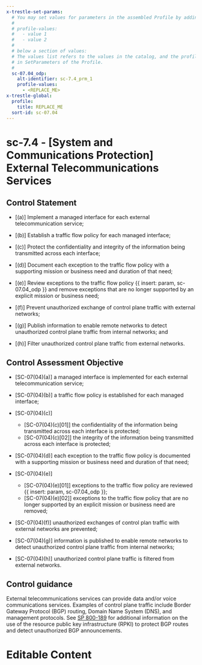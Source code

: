 ```yaml
---
x-trestle-set-params:
  # You may set values for parameters in the assembled Profile by adding
  #
  # profile-values:
  #   - value 1
  #   - value 2
  #
  # below a section of values:
  # The values list refers to the values in the catalog, and the profile-values represent values
  # in SetParameters of the Profile.
  #
  sc-07.04_odp:
    alt-identifier: sc-7.4_prm_1
    profile-values:
      - <REPLACE_ME>
x-trestle-global:
  profile:
    title: REPLACE_ME
  sort-id: sc-07.04
---
```


# sc-7.4 - \[System and Communications Protection\] External Telecommunications Services

## Control Statement

- \[(a)\] Implement a managed interface for each external telecommunication service;

- \[(b)\] Establish a traffic flow policy for each managed interface;

- \[(c)\] Protect the confidentiality and integrity of the information being transmitted across each interface;

- \[(d)\] Document each exception to the traffic flow policy with a supporting mission or business need and duration of that need;

- \[(e)\] Review exceptions to the traffic flow policy {{ insert: param, sc-07.04_odp }} and remove exceptions that are no longer supported by an explicit mission or business need;

- \[(f)\] Prevent unauthorized exchange of control plane traffic with external networks;

- \[(g)\] Publish information to enable remote networks to detect unauthorized control plane traffic from internal networks; and

- \[(h)\] Filter unauthorized control plane traffic from external networks.

## Control Assessment Objective

- \[SC-07(04)(a)\] a managed interface is implemented for each external telecommunication service;

- \[SC-07(04)(b)\] a traffic flow policy is established for each managed interface;

- \[SC-07(04)(c)\]

  - \[SC-07(04)(c)[01]\] the confidentiality of the information being transmitted across each interface is protected;
  - \[SC-07(04)(c)[02]\] the integrity of the information being transmitted across each interface is protected;

- \[SC-07(04)(d)\] each exception to the traffic flow policy is documented with a supporting mission or business need and duration of that need;

- \[SC-07(04)(e)\]

  - \[SC-07(04)(e)[01]\] exceptions to the traffic flow policy are reviewed {{ insert: param, sc-07.04_odp }};
  - \[SC-07(04)(e)[02]\] exceptions to the traffic flow policy that are no longer supported by an explicit mission or business need are removed;

- \[SC-07(04)(f)\] unauthorized exchanges of control plan traffic with external networks are prevented;

- \[SC-07(04)(g)\] information is published to enable remote networks to detect unauthorized control plane traffic from internal networks;

- \[SC-07(04)(h)\] unauthorized control plane traffic is filtered from external networks.

## Control guidance

External telecommunications services can provide data and/or voice communications services. Examples of control plane traffic include Border Gateway Protocol (BGP) routing, Domain Name System (DNS), and management protocols. See [SP 800-189](#f5edfe51-d1f2-422e-9b27-5d0e90b49c72) for additional information on the use of the resource public key infrastructure (RPKI) to protect BGP routes and detect unauthorized BGP announcements.

# Editable Content

<!-- Make additions and edits below -->
<!-- The above represents the contents of the control as received by the profile, prior to additions. -->
<!-- If the profile makes additions to the control, they will appear below. -->
<!-- The above markdown may not be edited but you may edit the content below, and/or introduce new additions to be made by the profile. -->
<!-- If there is a yaml header at the top, parameter values may be edited. Use --set-parameters to incorporate the changes during assembly. -->
<!-- The content here will then replace what is in the profile for this control, after running profile-assemble. -->
<!-- The current profile has no added parts for this control, but you may add new ones here. -->
<!-- Each addition must have a heading either of the form ## Control my_addition_name -->
<!-- or ## Part a. (where the a. refers to one of the control statement labels.) -->
<!-- "## Control" parts are new parts added after the statement part. -->
<!-- "## Part" parts are new parts added into the top-level statement part with that label. -->
<!-- Subparts may be added with nested hash levels of the form ### My Subpart Name -->
<!-- underneath the parent ## Control or ## Part being added -->
<!-- See https://ibm.github.io/compliance-trestle/tutorials/ssp_profile_catalog_authoring/ssp_profile_catalog_authoring for guidance. -->

